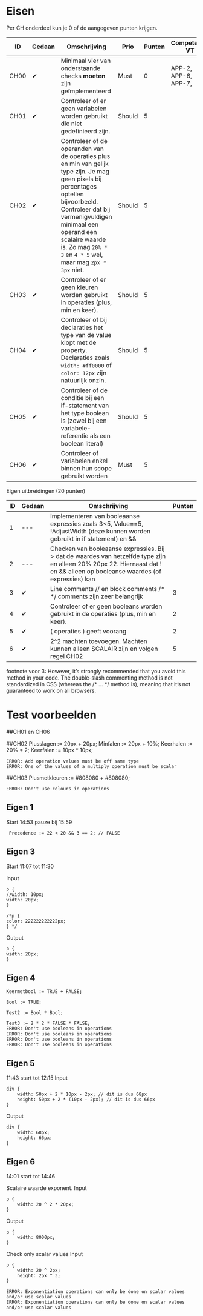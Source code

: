 # Eisen
Per CH onderdeel kun je 0 of de aangegeven punten krijgen.

| ID   | Gedaan | Omschrijving                                                                                                                                                                                                                                                                         | Prio   | Punten | Competentie VT       |
| ---- | ---- | ------------------------------------------------------------------------------------------------------------------------------------------------------------------------------------------------------------------------------------------------------------------------------------ | ------ | ------ | -------------------- |
| CH00 | ✔ | Minimaal vier van onderstaande checks **moeten** zijn geïmplementeerd                                                                                                                                                                                                                | Must   | 0      | APP-2, APP-6, APP-7, |
| CH01 | ✔ | Controleer of er geen variabelen worden gebruikt die niet gedefinieerd zijn.                                                                                                                                                                                                         | Should | 5      |
| CH02 | ✔ | Controleer of de operanden van de operaties plus en min van gelijk type zijn. Je mag geen pixels bij percentages optellen bijvoorbeeld. Controleer dat bij vermenigvuldigen minimaal een operand een scalaire waarde is. Zo mag `20% * 3` en `4 * 5` wel, maar mag `2px * 3px` niet. | Should | 5      |
| CH03 | ✔ | Controleer of er geen kleuren worden gebruikt in operaties (plus, min en keer).                                                                                                                                                                                                      | Should | 5      |
| CH04 | ✔ | Controleer of bij declaraties het type van de value klopt met de property. Declaraties zoals `width: #ff0000` of `color: 12px` zijn natuurlijk onzin.                                                                                                                                | Should | 5      |
| CH05 | ✔ | Controleer of de conditie bij een if-statement van het type boolean is (zowel bij een variabele-referentie als een boolean literal)                                                                                                                                                  | Should | 5      |
| CH06 | ✔ | Controleer of variabelen enkel binnen hun scope gebruikt worden                                                                                                                                                                                                                      | Must   | 5      |                       |

Eigen uitbreidingen (20 punten)

| ID | Gedaan | Omschrijving | Punten |
| --- | --- | ---|---|
| 1 | --- | Implementeren van booleaanse expressies zoals 3<5, Value==5, !AdjustWidth (deze kunnen worden gebruikt in if statement) en && | |
| 2 | --- | Checken van booleaanse expressies. Bij > dat de waardes van hetzelfde type zijn en alleen 20% 20px 22. Hiernaast dat ! en &&  alleen op booleanse waardes (of expressies) kan | |
| 3 | ✔ | Line comments // en block comments  /*  */ comments zijn zeer belangrijk | 3 |
| 4 | ✔ | Controleer of er geen booleans worden gebruikt in de operaties (plus, min en keer). | 2 |
| 5 | ✔ | ( operaties ) geeft voorang | 2 |
| 6 | ✔ | 2^2 machten toevoegen. Machten kunnen alleen SCALAIR zijn en volgen regel CH02 | 5 |

footnote voor 3: However, it’s strongly recommended that you avoid this method in your code. The double-slash commenting method is not standardized in CSS (whereas the /* ... */ method is), meaning that it’s not guaranteed to work on all browsers.
# Test voorbeelden

##CH01 en CH06

##CH02
    Plusslagen := 20px + 20px;
    Minfalen := 20px + 10%; 
    Keerhalen := 20% * 2;
    Keerfalen := 10px * 10px;

    ERROR: Add operation values must be off same type
    ERROR: One of the values of a multiply operation must be scalar

##CH03
    Plusmetkleuren := #808080 + #808080;

    ERROR: Don't use colours in operations

## Eigen 1
Start 14:53 pauze bij 15:59

     Precedence := 22 < 20 && 3 == 2; // FALSE

## Eigen 3
Start 11:07 tot 11:30

Input

    p {
	//width: 10px;
	width: 20px;
    }

    /*p {
    color: 222222222222px;
    } */

Output

    p {
    width: 20px;
    }
## Eigen 4
    Keermetbool := TRUE + FALSE;

    Bool := TRUE;
    
    Test2 := Bool * Bool;
    
    Test3 := 2 * 2 * FALSE * FALSE;
    ERROR: Don't use booleans in operations
    ERROR: Don't use booleans in operations
    ERROR: Don't use booleans in operations
    ERROR: Don't use booleans in operations

## Eigen 5
11:43 start tot 12:15
Input

    div {
        width: 50px + 2 * 10px - 2px; // dit is dus 68px
        height: 50px + 2 * (10px - 2px); // dit is dus 66px
    }

Output

    div {
        width: 68px;
        height: 66px;
    }
## Eigen 6
14:01 start tot 14:46

Scalaire waarde exponent.
Input

    p {
        width: 20 ^ 2 * 20px;
    }
Output

    p {
        width: 8000px;
    }
Check only scalar values
Input

    p {
        width: 20 ^ 2px;
        height: 2px ^ 3;
    }

    ERROR: Exponentiation operations can only be done on scalar values and/or use scalar values
    ERROR: Exponentiation operations can only be done on scalar values and/or use scalar values